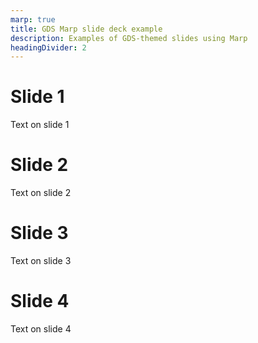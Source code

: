 ```yaml
---
marp: true
title: GDS Marp slide deck example
description: Examples of GDS-themed slides using Marp
headingDivider: 2
---
```


# Slide 1

Text on slide 1

# Slide 2

Text on slide 2

# Slide 3

Text on slide 3

# Slide 4

Text on slide 4
